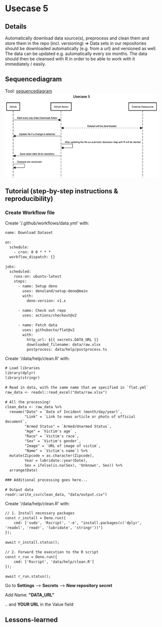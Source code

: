 # Usecase 5

## Details

Automatically download data source(s), preprocess and clean them and store them in the repo (incl. versioning) => Data sets in our repositories should be downloaded automatically (e.g. from a url) and versioned as well. The data can be updated e.g. automatically every six months. The data should then be cleansed with R in order to be able to work with it immediately / easily.

## Sequencediagram
Tool: [sequencediagram](https://sequencediagram.org/)
![Usecase5](Images/Usecase5.png)

## Tutorial (step-by-step instructions & reproducibility)

### Create Workflow file
Create '/.github/workflows/data.yml' with:

```
name: Download Dataset

on:
  schedule:
    - cron: 0 0 * * * 
  workflow_dispatch: {}
  
jobs:
  scheduled:
    runs-on: ubuntu-latest
    steps:
      - name: Setup deno
        uses: denoland/setup-deno@main
        with:
          deno-version: v1.x

      - name: Check out repo
        uses: actions/checkout@v2

      - name: Fetch data
        uses: githubocto/flat@v2
        with:
          http_url: ${{ secrets.DATA_URL }} 
          downloaded_filename: data/raw.xlsx 
          postprocess: data/help/postprocess.ts 
```

Create '/data/help/clean.R' with:

```
# Load libraries
library(dplyr)
library(stringr)

# Read in data, with the same name that we specified in `flat.yml`
raw_data <- readxl::read_excel("data/raw.xlsx")

# All the processing!
clean_data <- raw_data %>% 
  rename("Date" = `Date of Incident (month/day/year)`,
         "Link" = `Link to news article or photo of official document`,
         "Armed Status" = `Armed/Unarmed Status`, 
         "Age" = `Victim's age` , 
         "Race" = `Victim's race`, 
         "Sex" = `Victim's gender`, 
         "Image" = `URL of image of victim`, 
         "Name" = `Victim's name`) %>% 
  mutate(Zipcode = as.character(Zipcode),
         Year = lubridate::year(Date),
         Sex = ifelse(is.na(Sex), 'Unknown', Sex)) %>% 
  arrange(Date)

### Additional processing goes here...

# Output data
readr::write_csv(clean_data, "data/output.csv")
```

Create '/data/help/clean.R' with:

```
// 1. Install necessary packages
const r_install = Deno.run({
    cmd: ['sudo', 'Rscript', '-e', "install.packages(c('dplyr', 'readxl', 'readr', 'lubridate', 'stringr'))"]
});

await r_install.status();

// 2. Forward the execution to the R script
const r_run = Deno.run({
    cmd: ['Rscript', 'data/help/clean.R']
});

await r_run.status();
```

Go to **Settings** --> **Secrets** --> **New repository secret**

Add Name: **"DATA_URL"** 

.. and **YOUR URL** in the Value field

## Lessons-learned
